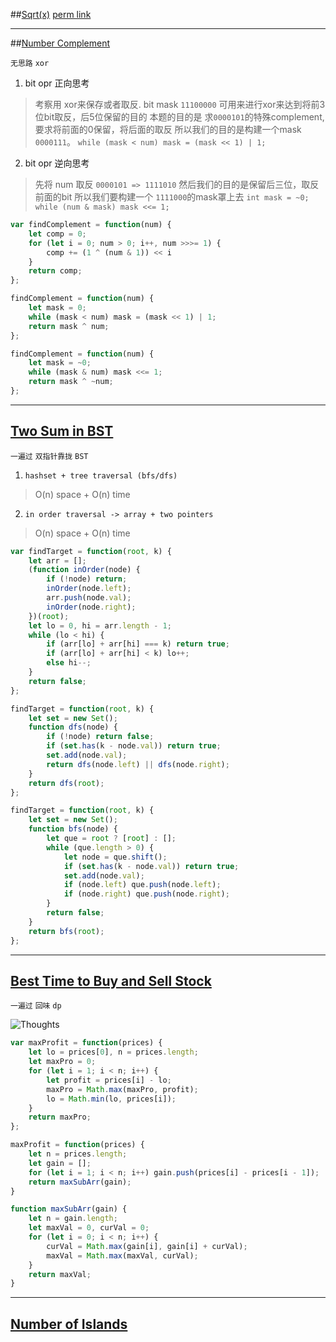 ##[Sqrt(x)](https://leetcode.com/problems/sqrtx/description/)
[perm link](./Google.md#sqrtx)

---

##[Number Complement](https://leetcode.com/problems/number-complement/description/)

`无思路` `xor`

1. bit opr 正向思考
> 考察用 xor来保存或者取反.
> bit mask `11100000` 可用来进行xor来达到将前3位bit取反，后5位保留的目的
> 本题的目的是 求`0000101`的特殊complement, 要求将前面的0保留，将后面的取反
> 所以我们的目的是构建一个mask `0000111`。
> `while (mask < num) mask = (mask << 1) | 1;`
2. bit opr 逆向思考
> 先将 num 取反 `0000101 => 1111010`
> 然后我们的目的是保留后三位，取反前面的bit
> 所以我们要构建一个 `1111000`的mask罩上去
> `int mask = ~0;        `
> `while (num & mask) mask <<= 1;`

```javascript
var findComplement = function(num) {
    let comp = 0;
    for (let i = 0; num > 0; i++, num >>>= 1) {
        comp += (1 ^ (num & 1)) << i
    }
    return comp;
};

findComplement = function(num) {
    let mask = 0;
    while (mask < num) mask = (mask << 1) | 1;
    return mask ^ num;
};

findComplement = function(num) {
    let mask = ~0;
    while (mask & num) mask <<= 1;
    return mask ^ ~num;
};
```

---

## [Two Sum in BST](https://leetcode.com/problems/two-sum-iv-input-is-a-bst/description/)
`一遍过` `双指针靠拢` `BST`

1. `hashset + tree traversal (bfs/dfs)`
> O(n) space + O(n) time

2. `in order traversal -> array + two pointers`
> O(n) space + O(n) time

```javascript
var findTarget = function(root, k) {
    let arr = [];
    (function inOrder(node) {
        if (!node) return;
        inOrder(node.left);
        arr.push(node.val);
        inOrder(node.right);
    })(root);
    let lo = 0, hi = arr.length - 1;
    while (lo < hi) {
        if (arr[lo] + arr[hi] === k) return true;
        if (arr[lo] + arr[hi] < k) lo++;
        else hi--;
    }
    return false;
};

findTarget = function(root, k) {
    let set = new Set();
    function dfs(node) {
        if (!node) return false;
        if (set.has(k - node.val)) return true;
        set.add(node.val);
        return dfs(node.left) || dfs(node.right);
    }
    return dfs(root);
};

findTarget = function(root, k) {
    let set = new Set();
    function bfs(node) {
        let que = root ? [root] : [];
        while (que.length > 0) {
            let node = que.shift();
            if (set.has(k - node.val)) return true;
            set.add(node.val);
            if (node.left) que.push(node.left);
            if (node.right) que.push(node.right);
        }
        return false;
    }
    return bfs(root);
};
```
---
## [Best Time to Buy and Sell Stock](https://leetcode.com/problems/best-time-to-buy-and-sell-stock/description/)

`一遍过` `回味` `dp`

![Thoughts](http://zxi.mytechroad.com/blog/wp-content/uploads/2017/12/121-ep140-1.png)

```javascript
var maxProfit = function(prices) {
    let lo = prices[0], n = prices.length;
    let maxPro = 0;
    for (let i = 1; i < n; i++) {
        let profit = prices[i] - lo;
        maxPro = Math.max(maxPro, profit);
        lo = Math.min(lo, prices[i]);
    }
    return maxPro;
};

maxProfit = function(prices) {
    let n = prices.length;
    let gain = [];
    for (let i = 1; i < n; i++) gain.push(prices[i] - prices[i - 1]);
    return maxSubArr(gain);
}

function maxSubArr(gain) {
    let n = gain.length;
    let maxVal = 0, curVal = 0;
    for (let i = 0; i < n; i++) {
        curVal = Math.max(gain[i], gain[i] + curVal);
        maxVal = Math.max(maxVal, curVal);
    }
    return maxVal;
}
```
---
## [Number of Islands](./dfs.md#number-of-islands)
